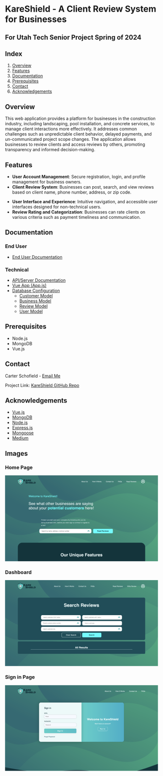 # KareShield - A Client Review System for  Businesses

## For Utah Tech Senior Project Spring of 2024

## Index

1. [Overview](#overview)
2. [Features](#features)
3. [Documentation](#documentation)
4. [Prerequisites](#prerequisites)
5. [Contact](#contact)
6. [Acknowledgements](#acknowledgements)

## Overview

This web application provides a platform for businesses in the construction industry, including landscaping, pool installation, and concrete services, to manage client interactions more effectively. It addresses common challenges such as unpredictable client behavior, delayed payments, and un-communicated project scope changes. The application allows businesses to review clients and access reviews by others, promoting transparency and informed decision-making.

## Features

- **User Account Management**: Secure registration, login, and profile management for business owners.
- **Client Review System**: Businesses can post, search, and view reviews based on client name, phone number, address, or zip code.
<!-- - **Review Moderation and Integrity**: Tools to flag, review, and manage potentially fraudulent or biased reviews. -->
- **User Interface and Experience**: <!-- Mobile-first design, -->Intuitive navigation, and accessible user interfaces designed for non-technical users.
- **Review Rating and Categorization**: Businesses can rate clients on various criteria such as payment timeliness and communication.
<!-- - **Data Visualization and Reporting**: Dashboard for viewing trends and generating reports on client interactions. -->

## Documentation

### End User

- [End User Documentation](./docs/endUser/EndUserDoc.md)

### Technical

- [API/Server Documentation](./docs/serverDoc.md)
- [Vue App (App.js)](./docs/app.jsDoc.md)
- [Database Configuration](./docs/dbDoc.md)
  - [Customer Model](./docs/customerModelDoc.md)
  - [Business Model](./docs/businessModelDoc.md)
  - [Review Model](./docs/reviewModelDoc.md)
  - [User Model](./docs/userModelDoc.md)

## Prerequisites

- Node.js
- MongoDB
- Vue.js

## Contact

Carter Schofield - [Email Me](mailto:carter.schofield17@gmail.com)

Project Link: [KareShield GitHub Repo](https://github.com/CarterSchofield/senior-project)

## Acknowledgements

- [Vue.js](https://vuejs.org/)
- [MongoDB](https://www.mongodb.com/)
- [Node.js](https://nodejs.org/en)
- [Express.js](https://expressjs.com/)
- [Mongoose](https://mongoosejs.com/)
- [Medium](https://medium.com/)

## Images

### Home Page

![Home page](KareShield1.png)

### Dashboard

![Dashboard page](KareShield2.png)

### Sign in Page

![Sign-in page](KareShield3.png)
